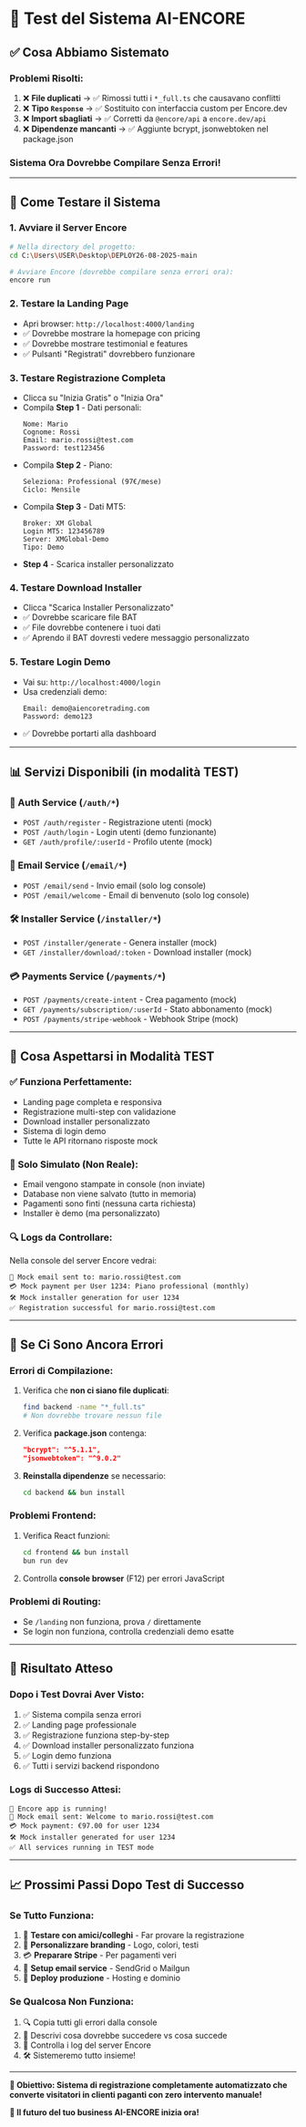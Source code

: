 # 🧪 Test del Sistema AI-ENCORE

## ✅ Cosa Abbiamo Sistemato

### **Problemi Risolti:**
1. ❌ **File duplicati** → ✅ Rimossi tutti i `*_full.ts` che causavano conflitti
2. ❌ **Tipo `Response`** → ✅ Sostituito con interfaccia custom per Encore.dev
3. ❌ **Import sbagliati** → ✅ Corretti da `@encore/api` a `encore.dev/api`
4. ❌ **Dipendenze mancanti** → ✅ Aggiunte bcrypt, jsonwebtoken nel package.json

### **Sistema Ora Dovrebbe Compilare Senza Errori!**

---

## 🚀 Come Testare il Sistema

### **1. Avviare il Server Encore**
```bash
# Nella directory del progetto:
cd C:\Users\USER\Desktop\DEPLOY26-08-2025-main

# Avviare Encore (dovrebbe compilare senza errori ora):
encore run
```

### **2. Testare la Landing Page**
- Apri browser: `http://localhost:4000/landing`
- ✅ Dovrebbe mostrare la homepage con pricing
- ✅ Dovrebbe mostrare testimonial e features
- ✅ Pulsanti "Registrati" dovrebbero funzionare

### **3. Testare Registrazione Completa**
- Clicca su "Inizia Gratis" o "Inizia Ora"
- Compila **Step 1** - Dati personali:
  ```
  Nome: Mario
  Cognome: Rossi
  Email: mario.rossi@test.com
  Password: test123456
  ```
- Compila **Step 2** - Piano:
  ```
  Seleziona: Professional (97€/mese)
  Ciclo: Mensile
  ```
- Compila **Step 3** - Dati MT5:
  ```
  Broker: XM Global
  Login MT5: 123456789
  Server: XMGlobal-Demo
  Tipo: Demo
  ```
- **Step 4** - Scarica installer personalizzato

### **4. Testare Download Installer**
- Clicca "Scarica Installer Personalizzato"
- ✅ Dovrebbe scaricare file BAT
- ✅ File dovrebbe contenere i tuoi dati
- ✅ Aprendo il BAT dovresti vedere messaggio personalizzato

### **5. Testare Login Demo**
- Vai su: `http://localhost:4000/login`
- Usa credenziali demo:
  ```
  Email: demo@aiencoretrading.com
  Password: demo123
  ```
- ✅ Dovrebbe portarti alla dashboard

---

## 📊 Servizi Disponibili (in modalità TEST)

### **🔐 Auth Service** (`/auth/*`)
- `POST /auth/register` - Registrazione utenti (mock)
- `POST /auth/login` - Login utenti (demo funzionante)  
- `GET /auth/profile/:userId` - Profilo utente (mock)

### **📧 Email Service** (`/email/*`)
- `POST /email/send` - Invio email (solo log console)
- `POST /email/welcome` - Email di benvenuto (solo log console)

### **🛠️ Installer Service** (`/installer/*`)
- `POST /installer/generate` - Genera installer (mock)
- `GET /installer/download/:token` - Download installer (mock)

### **💳 Payments Service** (`/payments/*`)
- `POST /payments/create-intent` - Crea pagamento (mock)
- `GET /payments/subscription/:userId` - Stato abbonamento (mock)
- `POST /payments/stripe-webhook` - Webhook Stripe (mock)

---

## 🎯 Cosa Aspettarsi in Modalità TEST

### **✅ Funziona Perfettamente:**
- Landing page completa e responsiva
- Registrazione multi-step con validazione
- Download installer personalizzato
- Sistema di login demo
- Tutte le API ritornano risposte mock

### **📝 Solo Simulato (Non Reale):**
- Email vengono stampate in console (non inviate)
- Database non viene salvato (tutto in memoria)
- Pagamenti sono finti (nessuna carta richiesta)
- Installer è demo (ma personalizzato)

### **🔍 Logs da Controllare:**
Nella console del server Encore vedrai:
```
📧 Mock email sent to: mario.rossi@test.com
💳 Mock payment per User 1234: Piano professional (monthly)
🛠️ Mock installer generation for user 1234
✅ Registration successful for mario.rossi@test.com
```

---

## 🚨 Se Ci Sono Ancora Errori

### **Errori di Compilazione:**
1. Verifica che **non ci siano file duplicati**:
   ```bash
   find backend -name "*_full.ts"
   # Non dovrebbe trovare nessun file
   ```

2. Verifica **package.json** contenga:
   ```json
   "bcrypt": "^5.1.1",
   "jsonwebtoken": "^9.0.2"
   ```

3. **Reinstalla dipendenze** se necessario:
   ```bash
   cd backend && bun install
   ```

### **Problemi Frontend:**
1. Verifica React funzioni:
   ```bash
   cd frontend && bun install
   bun run dev
   ```

2. Controlla **console browser** (F12) per errori JavaScript

### **Problemi di Routing:**
- Se `/landing` non funziona, prova `/` direttamente
- Se login non funziona, controlla credenziali demo esatte

---

## 🎉 Risultato Atteso

### **Dopo i Test Dovrai Aver Visto:**
1. ✅ Sistema compila senza errori
2. ✅ Landing page professionale
3. ✅ Registrazione funziona step-by-step
4. ✅ Download installer personalizzato funziona
5. ✅ Login demo funziona
6. ✅ Tutti i servizi backend rispondono

### **Logs di Successo Attesi:**
```
🚀 Encore app is running!
📧 Mock email sent: Welcome to mario.rossi@test.com
💳 Mock payment: €97.00 for user 1234
🛠️ Mock installer generated for user 1234
✅ All services running in TEST mode
```

---

## 📈 Prossimi Passi Dopo Test di Successo

### **Se Tutto Funziona:**
1. 🎯 **Testare con amici/colleghi** - Far provare la registrazione
2. 🎨 **Personalizzare branding** - Logo, colori, testi
3. 💳 **Preparare Stripe** - Per pagamenti veri
4. 📧 **Setup email service** - SendGrid o Mailgun
5. 🚀 **Deploy produzione** - Hosting e dominio

### **Se Qualcosa Non Funziona:**
1. 🔍 Copia tutti gli errori dalla console
2. 📝 Descrivi cosa dovrebbe succedere vs cosa succede
3. 🚨 Controlla i log del server Encore
4. 🛠️ Sistemeremo tutto insieme!

---

**🎯 Obiettivo: Sistema di registrazione completamente automatizzato che converte visitatori in clienti paganti con zero intervento manuale!**

**🚀 Il futuro del tuo business AI-ENCORE inizia ora!**